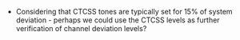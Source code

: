 - Considering that CTCSS tones are typically set for 15% of system deviation - perhaps we could use the CTCSS levels as further verification of channel deviation levels?

